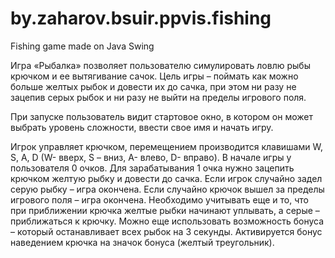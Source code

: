 # by.zaharov.bsuir.ppvis.fishing
Fishing game made on Java Swing

Игра «Рыбалка» позволяет пользователю симулировать ловлю рыбы крючком и ее вытягивание сачок.
Цель игры – поймать как можно больше желтых рыбок и довести их до сачка, при этом ни разу не зацепив серых рыбок и ни разу не выйти на пределы игрового поля.

При запуске пользователь видит стартовое окно, в котором он может выбрать уровень сложности, ввести свое имя и начать игру.

Игрок управляет крючком, перемещением производится клавишами W, S, A, D (W- вверх, S – вниз, A- влево, D- вправо).
В начале игры у пользователя 0 очков. Для зарабатывания 1 очка нужно зацепить крючком желтую рыбку и довести до сачка.  Если игрок случайно задел серую рыбку – игра окончена. Если случайно крючок вышел за пределы игрового поля – игра окончена. Необходимо учитывать еще и то, что при приближении крючка желтые рыбки начинают уплывать, а серые – приближаться к крючку.
Можно еще использовать возможность бонуса – который останавливает всех рыбок на 3 секунды. Активируется бонус наведением крючка на значок бонуса (желтый треугольник).
